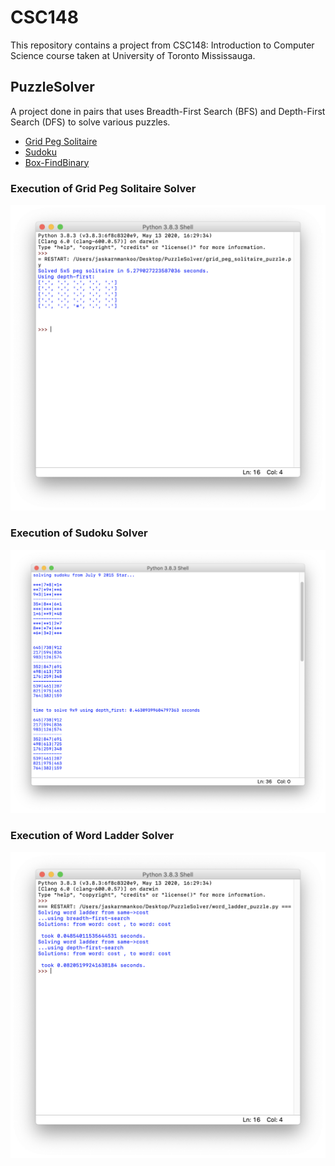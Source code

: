 # CSC148

This repository contains a project from CSC148: Introduction to Computer Science course taken at University of Toronto Mississauga.

## PuzzleSolver

A project done in pairs that uses Breadth-First Search (BFS) and Depth-First Search (DFS) to solve various puzzles.

* [Grid Peg Solitaire](#Grid-Peg-Solitaire)
* [Sudoku](#Sudoku)
* [Box-FindBinary](#Word-Ladder)

### Execution of Grid Peg Solitaire Solver

![Grid-Peg-Solitaire](PuzzleSolver/images/peg.png)

### Execution of Sudoku Solver

![Sudoku](PuzzleSolver/images/sudoku.png)

### Execution of Word Ladder Solver

![Word-Ladder](PuzzleSolver/images/word.png)
